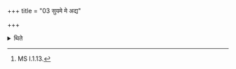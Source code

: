 +++
title = "03 सुयमे मे अद्य"

+++

<details><summary>थिते</summary>

3. With suyame me adya...[^1] he places the Juhū upon the Upabhr̥t.  

[^1]: MS I.1.13.
</details>
